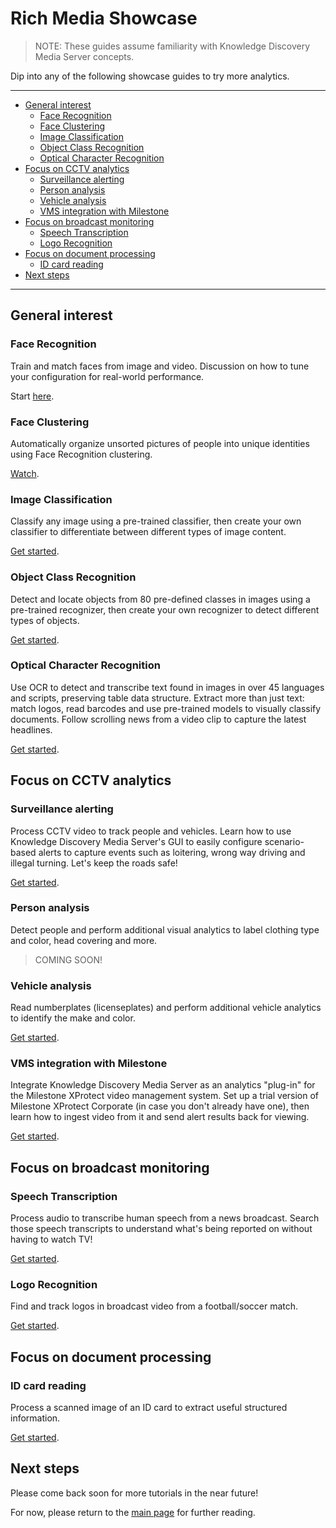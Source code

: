 # Rich Media Showcase

> NOTE: These guides assume familiarity with Knowledge Discovery Media Server concepts.

Dip into any of the following showcase guides to try more analytics.

---

- [General interest](#general-interest)
  - [Face Recognition](#face-recognition)
  - [Face Clustering](#face-clustering)
  - [Image Classification](#image-classification)
  - [Object Class Recognition](#object-class-recognition)
  - [Optical Character Recognition](#optical-character-recognition)
- [Focus on CCTV analytics](#focus-on-cctv-analytics)
  - [Surveillance alerting](#surveillance-alerting)
  - [Person analysis](#person-analysis)
  - [Vehicle analysis](#vehicle-analysis)
  - [VMS integration with Milestone](#vms-integration-with-milestone)
- [Focus on broadcast monitoring](#focus-on-broadcast-monitoring)
  - [Speech Transcription](#speech-transcription)
  - [Logo Recognition](#logo-recognition)
- [Focus on document processing](#focus-on-document-processing)
  - [ID card reading](#id-card-reading)
- [Next steps](#next-steps)

---

## General interest

### Face Recognition

Train and match faces from image and video. Discussion on how to tune your configuration for real-world performance.

Start [here](./face-recognition/README.md).

### Face Clustering

Automatically organize unsorted pictures of people into unique identities using Face Recognition clustering.

[Watch](https://www.youtube.com/watch?v=FlnAqKKrQYw&list=PLlUdEXI83_Xoq5Fe2iUnY8fjV9PuX61FA).

<!-- TODO: Add lesson. -->

### Image Classification

Classify any image using a pre-trained classifier, then create your own classifier to differentiate between different types of image content.

[Get started](./image-classification/README.md).

### Object Class Recognition

Detect and locate objects from 80 pre-defined classes in images using a pre-trained recognizer, then create your own recognizer to detect different types of objects.

[Get started](./object-class-recognition/README.md).

### Optical Character Recognition

Use OCR to detect and transcribe text found in images in over 45 languages and scripts, preserving table data structure.  Extract more than just text: match logos, read barcodes and use pre-trained models to visually classify documents.  Follow scrolling news from a video clip to capture the latest headlines.

[Get started](./optical-character-recognition/README.md).

## Focus on CCTV analytics

### Surveillance alerting

Process CCTV video to track people and vehicles.  Learn how to use Knowledge Discovery Media Server's GUI to easily configure scenario-based alerts to capture events such as loitering, wrong way driving and illegal turning.  Let's keep the roads safe!

[Get started](./surveillance/README.md).

### Person analysis

Detect people and perform additional visual analytics to label clothing type and color, head covering and more.

> COMING SOON!

### Vehicle analysis

Read numberplates (licenseplates) and perform additional vehicle analytics to identify the make and color.

[Get started](./vehicle-analysis/README.md).

### VMS integration with Milestone

Integrate Knowledge Discovery Media Server as an analytics "plug-in" for the Milestone XProtect video management system.  Set up a trial version of Milestone XProtect Corporate (in case you don't already have one), then learn how to ingest video from it and send alert results back for viewing.

[Get started](./milestone-integration/README.md).

## Focus on broadcast monitoring

### Speech Transcription

Process audio to transcribe human speech from a news broadcast. Search those speech transcripts to understand what's being reported on without having to watch TV!

[Get started](./speech-transcription/README.md).

### Logo Recognition

Find and track logos in broadcast video from a football/soccer match.

[Get started](./logo-recognition/README.md).

## Focus on document processing

### ID card reading

Process a scanned image of an ID card to extract useful structured information.

[Get started](./id-card-ocr/README.md).

## Next steps

Please come back soon for more tutorials in the near future!

For now, please return to the [main page](../README.md#further-reading) for further reading.
